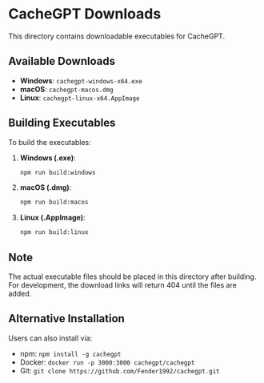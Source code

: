 # CacheGPT Downloads

This directory contains downloadable executables for CacheGPT.

## Available Downloads

- **Windows**: `cachegpt-windows-x64.exe`
- **macOS**: `cachegpt-macos.dmg`
- **Linux**: `cachegpt-linux-x64.AppImage`

## Building Executables

To build the executables:

1. **Windows (.exe)**:
   ```bash
   npm run build:windows
   ```

2. **macOS (.dmg)**:
   ```bash
   npm run build:macos
   ```

3. **Linux (.AppImage)**:
   ```bash
   npm run build:linux
   ```

## Note

The actual executable files should be placed in this directory after building.
For development, the download links will return 404 until the files are added.

## Alternative Installation

Users can also install via:
- npm: `npm install -g cachegpt`
- Docker: `docker run -p 3000:3000 cachegpt/cachegpt`
- Git: `git clone https://github.com/Fender1992/cachegpt.git`